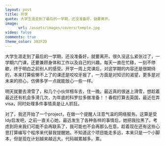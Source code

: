 ```yaml
---
layout: post
title: 开学
quote: 大学生涯走到了最后的一学期，还没准备好，就要离开。
image:
      url: /assets/images/covers/temple.jpg
video: false
comments: true
theme_color: 302F2D
---
```



大学生涯走到了最后的一学期，还没准备好，就要离开。很久没这么紧张过了，一学期六门课，还要兼顾身体和工作以及自己的兴趣。每天一直在忙碌，一刻不停歇，终于明白之前别人的感受。开学一周上完课后，对这学期的内容还是很期待的，本来打算偷懒不上了的课还是咬咬牙报了，一方面是对知识的渴望，更多是对未来的担心，仿佛多学一点就能放心一些一样。

明天就要去滑雪了，和几个小伙伴租车去，住一晚。最近真的很迷上滑雪，想趁着最近还有机会多滑几次，为年底的科罗拉多做准备！！春假打算去英国，最近在弄visa，同时处理多件事情真是让人抓狂。

对了，我还开始了一个project，在做一个提醒人注意气温的网络服务。这算是受ldy启发吧，之前一直关心她，最近发生了各种各样的事情后，她把我拉黑了。考虑到将来我们可能不会再联系了，我可能也不会再那么在意，趁着现在还有这些心思打算编写个程序来代替我提醒她。不知道这个项目能走多远，本来只是一个小脚本，但是现在计划越来越远大，代码越累越多。累。




